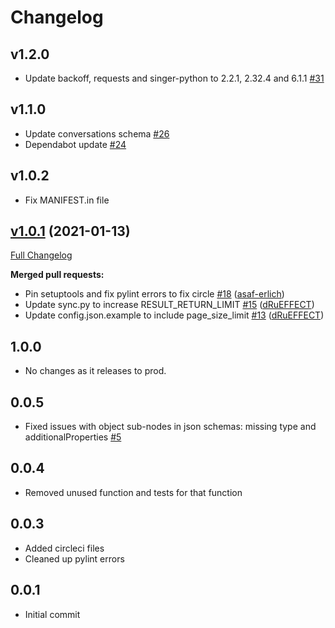 # Changelog

## v1.2.0
* Update backoff, requests and singer-python to 2.2.1, 2.32.4 and 6.1.1 [#31](https://github.com/singer-io/tap-kustomer/pull/31)

## v1.1.0
* Update conversations schema  [#26](https://github.com/singer-io/tap-kustomer/pull/26)
* Dependabot update [#24](https://github.com/singer-io/tap-kustomer/pull/24)

## v1.0.2
* Fix MANIFEST.in file

## [v1.0.1](https://github.com/singer-io/tap-kustomer/tree/v1.0.1) (2021-01-13)

[Full Changelog](https://github.com/singer-io/tap-kustomer/compare/v1.0.0...v1.0.1)

**Merged pull requests:**

- Pin setuptools and fix pylint errors to fix circle [\#18](https://github.com/singer-io/tap-kustomer/pull/18) ([asaf-erlich](https://github.com/asaf-erlich))
- Update sync.py to increase RESULT\_RETURN\_LIMIT [\#15](https://github.com/singer-io/tap-kustomer/pull/15) ([dRuEFFECT](https://github.com/dRuEFFECT))
- Update config.json.example to include page\_size\_limit [\#13](https://github.com/singer-io/tap-kustomer/pull/13) ([dRuEFFECT](https://github.com/dRuEFFECT))

## 1.0.0
  * No changes as it releases to prod.

## 0.0.5
  * Fixed issues with object sub-nodes in json schemas: missing type and additionalProperties [#5](https://github.com/singer-io/tap-kustomer/pull/5)

## 0.0.4
  * Removed unused function and tests for that function

## 0.0.3
  * Added circleci files
  * Cleaned up pylint errors

## 0.0.1
  * Initial commit